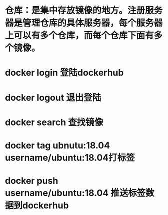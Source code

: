 # 仓库：是集中存放镜像的地方。注册服务器是管理仓库的具体服务器，每个服务器上可以有多个仓库，而每个仓库下面有多个镜像。

# docker login 登陆dockerhub

# docker logout 退出登陆

# docker search 查找镜像

# docker tag ubnutu:18.04 username/ubuntu:18.04打标签

# docker push username/ubuntu:18.04 推送标签数据到dockerhub